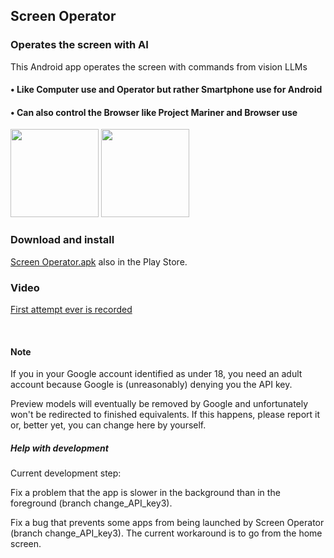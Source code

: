 ## Screen Operator
### Operates the screen with AI
This Android app operates the screen with commands from vision LLMs



#### • Like Computer use and Operator but rather Smartphone use for Android

#### • Can also control the Browser like Project Mariner and Browser use

<img src="https://github.com/Android-PowerUser/Screen_Operator/blob/main/Screenshot_20250526-192615_Screen%20Operator.png" alt="" width="141"/> <img src="https://github.com/Android-PowerUser/Screen_Operator/blob/main/Screenshot_20250521-095334_Screen%20Operator.png" alt="" width="141"/>

### Download and install
[Screen Operator.apk](https://github.com/Android-PowerUser/Screen_Operator/releases/download/v2025.6.21/ScreenOperator.apk) also in the Play Store.


### Video
[First attempt ever is recorded](https://m.youtube.com/watch?v=o095RSFXJuc)

<br/>

#### Note

If you in your Google account identified as under 18, you need an adult account because Google is (unreasonably) denying you the API key.

Preview models will eventually be removed by Google and unfortunately won't be redirected to finished equivalents. If this happens, please report it or, better yet, you can change here by yourself.

##### Help with development

Current development step:

Fix a problem that the app is slower in the background than in the foreground (branch change_API_key3).

Fix a bug that prevents some apps from being launched by Screen Operator (branch change_API_key3). The current workaround is to go from the home screen.
